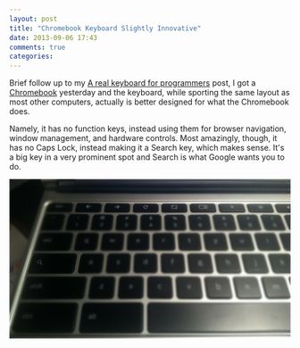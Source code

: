 ```yaml
---
layout: post
title: "Chromebook Keyboard Slightly Innovative"
date: 2013-09-06 17:43
comments: true
categories: 
---
```

Brief follow up to my [A real keyboard for programmers](http://www.naildrivin5.com/blog/2013/08/29/a-real-keyboard-for-programmers.html) post, I got a
[Chromebook](http://www.google.com/intl/en/chrome/devices/) yesterday and the keyboard, while sporting the same layout as most other computers, actually
is better designed for what the Chromebook does.

Namely, it has no function keys, instead using them for browser navigation, window management, and hardware controls.  Most amazingly, though, it has no
Caps Lock, instead making it a Search key, which makes sense.  It's a big key in a very prominent spot and Search is what Google wants you to do.

![image](/images/chromebook_keyboard.jpg)
